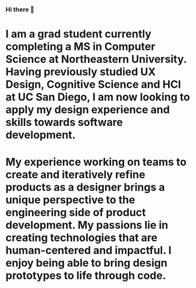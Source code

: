 ### Hi there 👋

# I am a grad student currently completing a MS in Computer Science at Northeastern University. Having previously studied UX Design, Cognitive Science and HCI at UC San Diego, I am now looking to apply my design experience and skills towards software development. 

# My experience working on teams to create and iteratively refine products as a designer brings a unique perspective to the engineering side of product development. My passions lie in creating technologies that are human-centered and impactful. I enjoy being able to bring design prototypes to life through code. 

<!--
**baikhsam/baikhsam** is a ✨ _special_ ✨ repository because its `README.md` (this file) appears on your GitHub profile.

Here are some ideas to get you started:

- 🔭 I’m currently working on ...
- 🌱 I’m currently learning ...
- 👯 I’m looking to collaborate on ...
- 🤔 I’m looking for help with ...
- 💬 Ask me about ...
- 📫 How to reach me: ...
- 😄 Pronouns: ...
- ⚡ Fun fact: ...
-->
